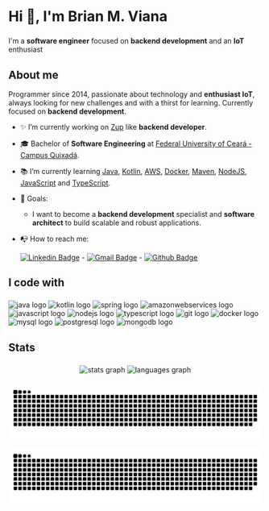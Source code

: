 # Hi 👋, I'm Brian M. Viana

###

I'm a **software engineer** focused on **backend development** and an **IoT** enthusiast

###

## About me

Programmer since 2014, passionate about technology and **enthusiast IoT**, always looking for new challenges and with a thirst for learning. Currently focused on **backend development**.

- ✨ I’m currently working on [Zup](https://www.zup.com.br) like **backend developer**.
- 🎓 Bachelor of **Software Engineering** at [Federal University of Ceará - Campus Quixadá](https://www.quixada.ufc.br).
- 📚 I’m currently learning [Java](https://dev.java), [Kotlin](https://kotlinlang.org), [AWS](https://aws.amazon.com/pt/), [Docker](https://www.docker.com), [Maven](https://maven.apache.org/index.html), [NodeJS](https://nodejs.org/en/), [JavaScript](https://www.javascript.com) and [TypeScript](https://www.typescriptlang.org).
- 🎯 Goals: 
  - I want to become a **backend development** specialist and **software architect** to build scalable and robust applications.
- 📭 How to reach me: 

   [![Linkedin Badge](https://img.shields.io/badge/-LinkedIn-blue?style=flat-square&logo=Linkedin&logoColor=white&link=https://www.linkedin.com/in/brianmviana/)](https://www.linkedin.com/in/brianmviana/) - 
   [![Gmail Badge](https://img.shields.io/badge/-Gmail-c14438?style=flat-square&logo=Gmail&logoColor=white&link=mailto:brianmviana@gmail.com)](mailto:brianmviana@gmail.com) - 
   [![Github Badge](https://img.shields.io/badge/-GitHub-000?style=flat-square&logo=Github&logoColor=white&link=https://github.com/brianmviana)](https://github.com/brianmviana)

###

## I code with

###

<div align="left">
  <img src="https://cdn.jsdelivr.net/gh/devicons/devicon/icons/java/java-original.svg" height="30" width="42" alt="java logo"  />
  <img src="https://cdn.jsdelivr.net/gh/devicons/devicon/icons/kotlin/kotlin-original.svg" height="30" width="42" alt="kotlin logo"  />
  <img src="https://cdn.jsdelivr.net/gh/devicons/devicon/icons/spring/spring-original.svg" height="30" width="42" alt="spring logo"  />
  <img src="https://cdn.jsdelivr.net/gh/devicons/devicon/icons/amazonwebservices/amazonwebservices-original.svg" height="30" width="42" alt="amazonwebservices logo"  />
  <img src="https://cdn.jsdelivr.net/gh/devicons/devicon/icons/javascript/javascript-original.svg" height="30" width="42" alt="javascript logo"  />
  <img src="https://cdn.jsdelivr.net/gh/devicons/devicon/icons/nodejs/nodejs-original.svg" height="30" width="42" alt="nodejs logo"  />
  <img src="https://cdn.jsdelivr.net/gh/devicons/devicon/icons/typescript/typescript-original.svg" height="30" width="42" alt="typescript logo"  />
  <img src="https://cdn.jsdelivr.net/gh/devicons/devicon/icons/git/git-original.svg" height="30" width="42" alt="git logo"  />
  <img src="https://cdn.jsdelivr.net/gh/devicons/devicon/icons/docker/docker-original.svg" height="30" width="42" alt="docker logo"  />
  <img src="https://cdn.jsdelivr.net/gh/devicons/devicon/icons/mysql/mysql-original.svg" height="30" width="42" alt="mysql logo"  />
  <img src="https://cdn.jsdelivr.net/gh/devicons/devicon/icons/postgresql/postgresql-original.svg" height="30" width="42" alt="postgresql logo"  />
  <img src="https://cdn.jsdelivr.net/gh/devicons/devicon/icons/mongodb/mongodb-original.svg" height="30" width="42" alt="mongodb logo"  />
</div>

###

## Stats

###

<div align="center">
  <img src="https://github-readme-stats.vercel.app/api?hide_title=false&hide_rank=false&show_icons=true&include_all_commits=true&count_private=true&disable_animations=false&theme=dracula&locale=en&hide_border=false&username=brianmviana" height="150" alt="stats graph"  />
  <img src="https://github-readme-stats.vercel.app/api/top-langs?locale=en&hide_title=false&layout=compact&card_width=320&langs_count=5&theme=dracula&hide_border=false&username=brianmviana" height="150" alt="languages graph"  />
</div>

###
<div align="center">
  
  ![GitHub Snake Light](https://raw.githubusercontent.com/brianmviana/brianmviana/output/snake.svg#gh-light-mode-only)
  
  ![GitHub Snake dark](https://raw.githubusercontent.com/brianmviana/brianmviana/output/snake-dark.svg#gh-dark-mode-only)
  
</div>
